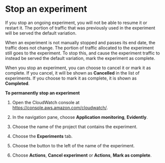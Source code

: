 # Stop an experiment<a name="CloudWatch-Evidently-stopexperiment"></a>

If you stop an ongoing experiment, you will not be able to resume it or restart it\. The portion of traffic that was previously used in the experiment will be served the default variation\.

When an experiment is not manually stopped and passes its end date, the traffic does not change\. The portion of traffic allocated to the experiment still goes to the experiment\. To stop this, and cause the experiment traffic to instead be served the default variation, mark the experiment as complete\.

When you stop an experiment, you can choose to cancel it or mark it as complete\. If you cancel, it will be shown as **Cancelled** in the list of experiments\. If you choose to mark it as complete, it is shown as **Completed**\.

**To permanently stop an experiment**

1. Open the CloudWatch console at [https://console\.aws\.amazon\.com/cloudwatch/](https://console.aws.amazon.com/cloudwatch/)\.

1. In the navigation pane, choose **Application monitoring**, **Evidently**\.

1. Choose the name of the project that contains the experiment\.

1. Choose the **Experiments** tab\.

1. Choose the button to the left of the name of the experiment\.

1. Choose **Actions**, **Cancel experiment** or **Actions**, **Mark as complete**\.
